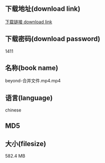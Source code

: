 ## 下载地址(download link)
[下载链接 download link](https://voluble-croquembouche-d321dc.netlify.app/?s=beyond-%E5%90%88%E5%B9%B6%E6%96%87%E4%BB%B6.mp4)

## 下载密码(download password)
1411

## 名称(book name)
beyond-合并文件.mp4.mp4

## 语言(language)
chinese

## MD5


## 大小(filesize)
582.4 MB
